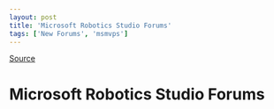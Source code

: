 ```yaml
---
layout: post
title: 'Microsoft Robotics Studio Forums'
tags: ['New Forums', 'msmvps']
---
```

[Source](http://blogs.msmvps.com/peterritchie/2007/03/22/microsoft-robotics-studio-forums/ "Permalink to Microsoft Robotics Studio Forums")

# Microsoft Robotics Studio Forums



